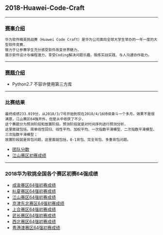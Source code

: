 ## 2018-Huawei-Code-Craft

***
### [赛事介绍](./赛事介绍.png)
```
华为软件精英挑战赛（Huawei Code Craft）是华为公司面向全球大学生举办的一年一度的大型软件竞赛，
致力于让参赛学生充分感受软件改变世界魅力，
展示软件设计与编程潜力，享受Coding解决问题乐趣，锻炼实战实践、与人沟通协作能力。
```

***
### [赛题介绍](./赛题介绍.png)
* Python2.7 不容许使用第三方库

***
### 比赛结果
```
最终成绩233.019分，从2018/3/7号开始到现在2018/4/16持续奋斗一个多月，效果不是很满意，江山赛区64强开外，但是从中收获了不少，
这个赛题分为预测阶段和放置阶段。预测阶段就是对时间序列进行预测分析，
这里面就包括，简单线性回归、线性平均、加权平均、一次指数平滑模型、二次指数平滑模型、三次指数平滑模型；
放置阶段就是背包问题，这里面就包括，0-1背包、完全背包、多重背包问题。
```
* [团队分数](./MyResult.png)
* [江山赛区初赛成绩](./江山赛区初赛成绩.png)

***
### 2018华为软挑全国各个赛区初赛64强成绩
* [成渝赛区64强初赛成绩](./results-in-china/成渝赛区64强初赛成绩.png)
* [杭夏赛区64强初赛成绩](./results-in-china/杭夏赛区64强初赛成绩.png)
* [江山赛区64强初赛成绩](./results-in-china/江山赛区64强初赛成绩.png)
* [京津东北赛区64强初赛成绩](./results-in-china/京津东北赛区64强初赛成绩.png)
* [上合赛区64强初赛成绩](./results-in-china/上合赛区64强初赛成绩.png)
* [武长赛区64强初赛成绩](./results-in-china/武长赛区64强初赛成绩.png)
* [西北赛区64强初赛成绩](./results-in-china/西北赛区64强初赛成绩.png)
* [粤港澳赛区64强初赛成绩](./results-in-china/粤港澳赛区64强初赛成绩.png)
